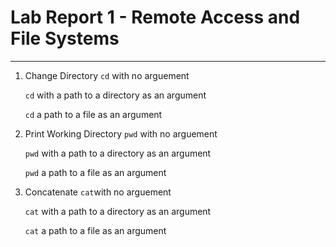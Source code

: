# Lab Report 1 - Remote Access and File Systems
---
1. Change Directory
   `cd` with no arguement
 
   `cd` with a path to a directory as an argument
   
   `cd` a path to a file as an argument
   
2. Print Working Directory
   `pwd` with no arguement
    
   `pwd` with a path to a directory as an argument
    
   `pwd` a path to a file as an argument
   
3. Concatenate
   `cat`with no arguement
    
   `cat` with a path to a directory as an argument
    
   `cat` a path to a file as an argument
